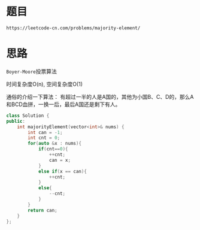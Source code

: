 # 题目
`https://leetcode-cn.com/problems/majority-element/`


# 思路

`Boyer-Moore`投票算法

时间复杂度O(n), 空间复杂度O(1)

通俗的介绍一下算法：
有超过一半的人是A国的，其他为小国B、C、D的，那么A和BCD血拼，一换一后，最后A国还是剩下有人。


```cpp
class Solution {
public:
    int majorityElement(vector<int>& nums) {
        int can = -1;
        int cnt = 0;
        for(auto &x : nums){
            if(cnt==0){
                ++cnt;
                can = x;
            }
            else if(x == can){
                ++cnt;
            }
            else{
                --cnt;
            }
        }
        return can;
    }
};
```